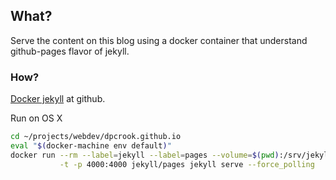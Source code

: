 
## What?

Serve the content on this blog using a docker container that understand
github-pages flavor of jekyll.


### How?

[Docker jekyll](https://github.com/jekyll/docker-jekyll) at github.

Run on OS X

```bash
cd ~/projects/webdev/dpcrook.github.io
eval "$(docker-machine env default)"
docker run --rm --label=jekyll --label=pages --volume=$(pwd):/srv/jekyll  \
           -t -p 4000:4000 jekyll/pages jekyll serve --force_polling
```
